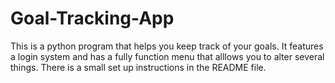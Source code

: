 # Goal-Tracking-App
This is a python program that helps you keep track of your goals. It features a login system and has a fully function menu that alllows you to alter several things. There is a small set up instructions in the README file.
